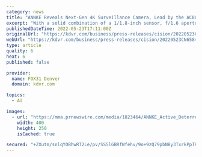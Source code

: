 ```yaml
---
category: news
title: "ANNKE Reveals Next-Gen 4K Surveillance Camera, Lead by the AC800 Featuring AI, Active Deterrence, Two-Way Talk and Color Night Vision"
excerpt: "With a solid combination of a 1/1.8-inch sensor, f/1.6 aperture in specifications and AI-activated spotlights and siren in software intelligence, the ANNKE AC800 will lead the pat"
publishedDateTime: 2022-05-23T17:11:00Z
originalUrl: "https://kdvr.com/business/press-releases/cision/20220523CN65846/annke-reveals-next-gen-4k-surveillance-camera-lead-by-the-ac800-featuring-ai-active-deterrence-two-way-talk-and-color-night-vision/"
webUrl: "https://kdvr.com/business/press-releases/cision/20220523CN65846/annke-reveals-next-gen-4k-surveillance-camera-lead-by-the-ac800-featuring-ai-active-deterrence-two-way-talk-and-color-night-vision/"
type: article
quality: 6
heat: 6
published: false

provider:
  name: FOX31 Denver
  domain: kdvr.com

topics:
  - AI

images:
  - url: "https://mma.prnewswire.com/media/1823464/ANNKE_Active_Deterrence_Camera_AC800.jpg"
    width: 400
    height: 250
    isCached: true

secured: "+ZXutm/snlqYOBhwRT2Le/pv/SS5lGBRfWfehv/9o+9zQ79pbNBy3TxrkPpTRr1HSBUPfdWlYquRQWzccK2u5DRBSffUj0pFXkfTWwJMZXV9sc1RFiecawr475u2eGHjfmQtVmShkiUpdWxMGqlF33gHITCUz2VFD7Ky4rUShZ56GJVBxak8a5iKsGMYOhV3HnxmUjXWDSRMR0COBxv5VnnkVqBgZ9aFv4u1KTD1FSNmzj1fAsgEeHJ8u6Xep+EfSi77iaJut/GYSg/DKewOL5zRVE9+XJaE5rVbyTATO48/7ktS4dZu4dRRVpDyFc5W6vMRkjtPwYBmxZ0Cyd4BEHXKTL4gj2kEvkfdxxPRWFQ=;LoNBiKbu4VOVqRU5JRPqlQ=="
---
```


